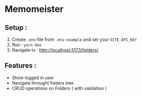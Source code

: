 # Memomeister

## Setup :

1. Create ```.env``` file from ```.env-example``` and set your ```VITE_API_KEY```
2. Run : ```yarn dev```
3. Navigate to : [http://localhost:5173/folders/](http://localhost:5173/folders/)

## Features :

- Show logged in user
- Navigate throught folders tree
- CRUD operations on Folders ( with validation )
